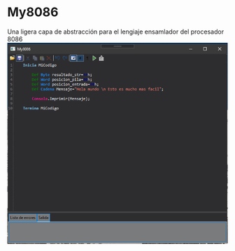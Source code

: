 # My8086
Una ligera capa de abstracción para el lengiaje ensamlador del procesador 8086
![Alt text](Images/Captura.PNG?raw=true "Captura")
